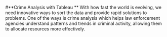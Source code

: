 #**Crime Analysis with Tableau
**
With how fast the world is evolving, we need innovative ways to sort the data and provide rapid solutions to problems.
One of the ways is crime analysis which  helps law enforcement agencies understand patterns and trends in criminal activity, allowing them to allocate resources more effectively.
